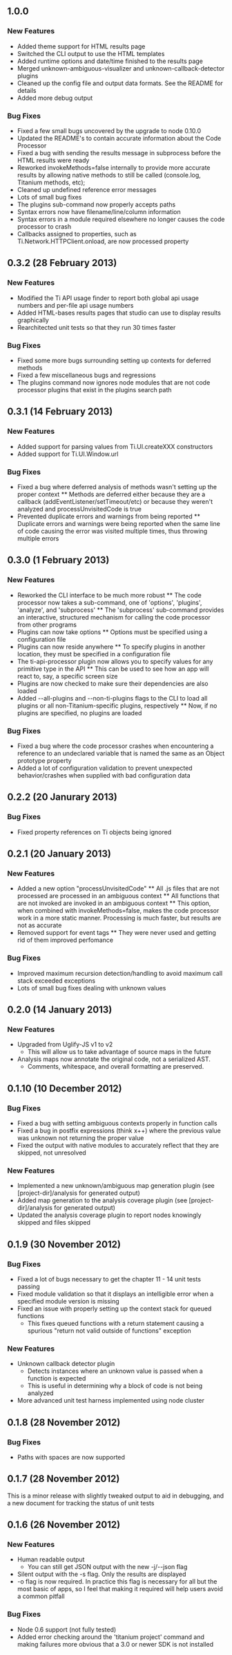 ## 1.0.0

### New Features
* Added theme support for HTML results page
* Switched the CLI output to use the HTML templates
* Added runtime options and date/time finished to the results page
* Merged unknown-ambiguous-visualizer and unknown-callback-detector plugins
* Cleaned up the config file and output data formats. See the README for details
* Added more debug output

### Bug Fixes
* Fixed a few small bugs uncovered by the upgrade to node 0.10.0
* Updated the README's to contain accurate information about the Code Processor
* Fixed a bug with sending the results message in subprocess before the HTML results were ready
* Reworked invokeMethods=false internally to provide more accurate results by allowing native methods to still be called (console.log, Titanium methods, etc);
* Cleaned up undefined reference error messages
* Lots of small bug fixes
* The plugins sub-command now properly accepts paths
* Syntax errors now have filename/line/column information
* Syntax errors in a module required elsewhere no longer causes the code processor to crash
* Callbacks assigned to properties, such as Ti.Network.HTTPClient.onload, are now processed property

## 0.3.2 (28 February 2013)

### New Features
* Modified the Ti API usage finder to report both global api usage numbers and per-file api usage numbers
* Added HTML-bases results pages that studio can use to display results graphically
* Rearchitected unit tests so that they run 30 times faster

### Bug Fixes
* Fixed some more bugs surrounding setting up contexts for deferred methods
* Fixed a few miscellaneous bugs and regressions
* The plugins command now ignores node modules that are not code processor plugins that exist in the plugins search path

## 0.3.1 (14 February 2013)

### New Features
* Added support for parsing values from Ti.UI.createXXX constructors
* Added support for Ti.UI.Window.url

### Bug Fixes
* Fixed a bug where deferred analysis of methods wasn't setting up the proper context
** Methods are deferred either because they are a callback (addEventListener/setTimeout/etc) or because they weren't analyzed and processUnvisitedCode is true
* Prevented duplicate errors and warnings from being reported
** Duplicate errors and warnings were being reported when the same line of code causing the error was visited multiple times, thus throwing multiple errors

## 0.3.0 (1 February 2013)

### New Features
* Reworked the CLI interface to be much more robust
** The code processor now takes a sub-command, one of 'options', 'plugins', 'analyze', and 'subprocess'
** The 'subprocess' sub-command provides an interactive, structured mechanism for calling the code processor from other programs
* Plugins can now take options
** Options must be specified using a configuration file
* Plugins can now reside anywhere
** To specify plugins in another location, they must be specified in a configuration file
* The ti-api-processor plugin now allows you to specify values for any primitive type in the API
** This can be used to see how an app will react to, say, a specific screen size
* Plugins are now checked to make sure their dependencies are also loaded
* Added --all-plugins and --non-ti-plugins flags to the CLI to load all plugins or all non-Titanium-specific plugins, respectively
** Now, if no plugins are specified, no plugins are loaded

### Bug Fixes
* Fixed a bug where the code processor crashes when encountering a reference to an undeclared variable that is named the same as an Object prototype property
* Added a lot of configuration validation to prevent unexpected behavior/crashes when supplied with bad configuration data

## 0.2.2 (20 Janurary 2013)

### Bug Fixes
* Fixed property references on Ti objects being ignored

## 0.2.1 (20 January 2013)

### New Features
* Added a new option "processUnvisitedCode"
** All .js files that are not processed are processed in an ambiguous context
** All functions that are not invoked are invoked in an ambiguous context
** This option, when combined with invokeMethods=false, makes the code processor work in a more static manner. Processing is much faster, but results are not as accurate
* Removed support for event tags
** They were never used and getting rid of them improved perfomance

### Bug Fixes
* Improved maximum recursion detection/handling to avoid maximum call stack exceeded exceptions
* Lots of small bug fixes dealing with unknown values

## 0.2.0 (14 January 2013)

### New Features
* Upgraded from Uglify-JS v1 to v2
	* This will allow us to take advantage of source maps in the future
* Analysis maps now annotate the original code, not a serialized AST.
	* Comments, whitespace, and overall formatting are preserved.

## 0.1.10 (10 December 2012)

### Bug Fixes
* Fixed a bug with setting ambiguous contexts properly in function calls
* Fixed a bug in postfix expressions (think x++) where the previous value was unknown not returning the proper value
* Fixed the output with native modules to accurately reflect that they are skipped, not unresolved

### New Features
* Implemented a new unknown/ambiguous map generation plugin (see [project-dir]/analysis for generated output)
* Added map generation to the analysis coverage plugin (see [project-dir]/analysis for generated output)
* Updated the analysis coverage plugin to report nodes knowingly skipped and files skipped

## 0.1.9 (30 November 2012)

### Bug Fixes
* Fixed a lot of bugs necessary to get the chapter 11 - 14 unit tests passing
* Fixed module validation so that it displays an intelligible error when a specified module version is missing
* Fixed an issue with properly setting up the context stack for queued functions
	* This fixes queued functions with a return statement causing a spurious "return not valid outside of functions" exception

### New Features
* Unknown callback detector plugin
	* Detects instances where an unknown value is passed when a function is expected
	* This is useful in determining why a block of code is not being analyzed
* More advanced unit test harness implemented using node cluster

## 0.1.8 (28 November 2012)

### Bug Fixes
* Paths with spaces are now supported

## 0.1.7 (28 November 2012)
This is a minor release with slightly tweaked output to aid in debugging, and a new document for tracking the status of unit tests

## 0.1.6 (26 November 2012)

### New Features
* Human readable output
	* You can still get JSON output with the new -j/--json flag
* Silent output with the -s flag. Only the results are displayed
* -o flag is now required. In practice this flag is necessary for all but the most basic of apps, so I feel that making it required will help users avoid a common pitfall

### Bug Fixes
* Node 0.6 support (not fully tested)
* Added error checking around the 'titanium project' command and making failures more obvious that a 3.0 or newer SDK is not installed